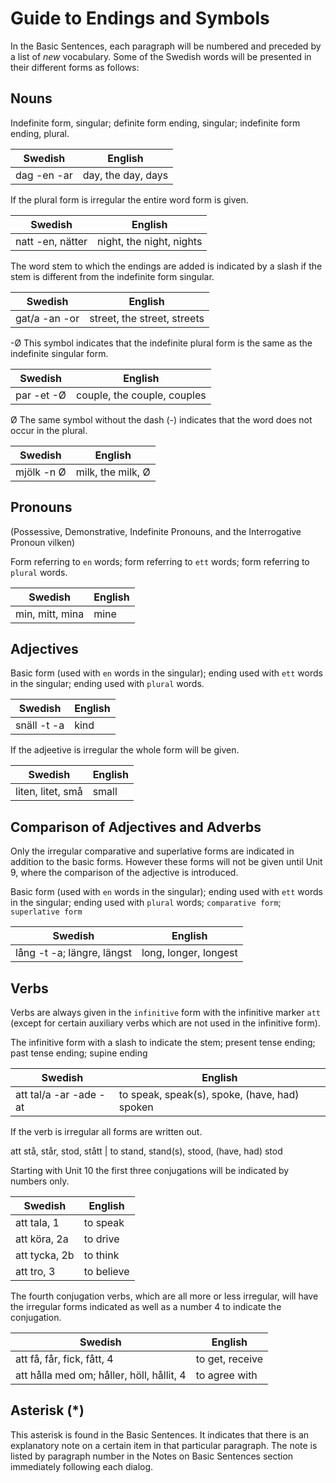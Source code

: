 # Guide to Endings and Symbols

In the Basic Sentences, each paragraph will be numbered and preceded by a list of _new_ vocabulary.
Some of the Swedish words will be presented in their different forms as follows:

## Nouns
Indefinite form, singular; definite form ending, singular; indefinite form ending, plural.

Swedish | English
--- | ---
dag -en -ar | day, the day, days

If the plural form is irregular the entire word form is given.

Swedish | English
--- | ---
natt -en, nätter | night, the night, nights

The word stem to which the endings are added is indicated by a slash if the stem is different from the indefinite form singular.

Swedish | English
--- | ---
gat/a -an -or | street, the street, streets

-Ø This symbol indicates that the indefinite plural form is the same as the indefinite singular form.

Swedish | English
--- | ---
par -et -Ø | couple, the couple, couples

Ø The same symbol without the dash (-) indicates that the word does not occur in the plural.

Swedish | English
--- | ---
mjölk -n Ø | milk, the milk, Ø

## Pronouns
(Possessive, Demonstrative, Indefinite Pronouns, and the Interrogative Pronoun vilken)

Form referring to `en` words; form referring to `ett` words; form referring to `plural` words.

Swedish | English
--- | ---
min,  mitt, mina | mine

## Adjectives

Basic form (used with `en` words in the singular); ending used with `ett` words in the singular; ending used with `plural` words.

Swedish | English
--- | ---
snäll -t -a | kind

If the adjeetive is irregular the whole form will be given.

Swedish | English
--- | ---
liten, litet, små | small

## Comparison of Adjectives and Adverbs
Only the irregular comparative and superlative forms are indicated in addition to the basic forms. 
However these forms will not be given until Unit 9, where the comparison of the adjective is introduced.

Basic form (used with `en` words in the singular); ending used with `ett` words in the singular; ending used with `plural` words; `comparative form`; `superlative form`

Swedish | English
--- | ---
lång -t -a; längre, längst | long, longer, longest

## Verbs
Verbs are always given in the `infinitive` form with the infinitive marker `att` 
(except for certain auxiliary verbs which are not used in the infinitive form).

The infinitive form with a slash to indicate the stem; present tense ending; past tense ending; supine ending

Swedish | English
--- | ---
att tal/a -ar -ade -at | to speak, speak(s), spoke, (have, had) spoken

If the verb is irregular all forms are written out.

att stå, står, stod, stått | to stand, stand(s), stood, (have, had) stod

Starting with Unit 10 the first three conjugations will be indicated by numbers only.

Swedish | English
--- | ---
att tala, 1 | to speak
att köra, 2a | to drive
att tycka, 2b | to think
att tro, 3 | to believe

The fourth conjugation verbs, which are all more or less irregular, will have the irregular forms indicated as well as a number 4 to indicate the conjugation.

Swedish | English
--- | ---
att få, får, fick, fått, 4 | to get, receive
att hålla med om; håller, höll, hållit, 4 | to agree with

## Asterisk (*)
This asterisk is found in the Basic Sentences. 
It indicates that there is an explanatory note on a certain item in that particular paragraph. 
The note is listed by paragraph number in the Notes on Basic Sentences section immediately following each dialog.

